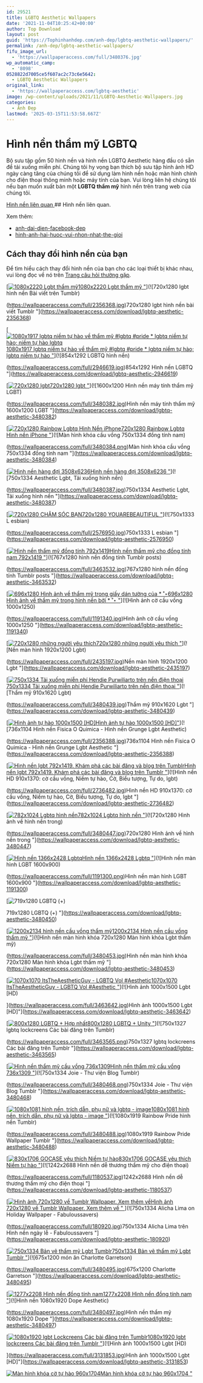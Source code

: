 ```yaml
---
id: 29521
title: LGBTQ Aesthetic Wallpapers
date: '2021-11-04T10:25:42+00:00'
author: Top Download
layout: post
guid: 'https://Tophinhanhdep.com/anh-dep/lgbtq-aesthetic-wallpapers/'
permalink: /anh-dep/lgbtq-aesthetic-wallpapers/
fifu_image_url:
  - 'https://wallpaperaccess.com/full/3480376.jpg'
wp_automatic_camp:
  - '8098'
0528822d7005ce5f607ac2c73c6e5642:
  - LGBTQ Aesthetic Wallpapers
original_link:
  - 'https://wallpaperaccess.com/lgbtq-aesthetic'
image: /wp-content/uploads/2021/11/LGBTQ-Aesthetic-Wallpapers.jpg
categories:
  - Ảnh Đẹp
lastmod: '2025-03-15T11:53:58.667Z'
---
```

# Hình nền thẩm mỹ LGBTQ

Bộ sưu tập gồm 50 hình nền và hình nền LGBTQ Aesthetic hàng đầu có sẵn để tải xuống miễn phí. Chúng tôi hy vọng bạn thích bộ sưu tập hình ảnh HD ngày càng tăng của chúng tôi để sử dụng làm hình nền hoặc màn hình chính cho điện thoại thông minh hoặc máy tính của bạn. Vui lòng liên hệ chúng tôi nếu bạn muốn xuất bản một **LGBTQ thẩm mỹ** hình nền trên trang web của chúng tôi.

[Hình nền liên quan ](#related) ## Hình nền liên quan.

   
 Xem thêm:

   
- [anh-dai-dien-facebook-dep](https://tophinhanhdep.com/anh-avatar/anh-dai-dien-facebook-dep/)
- [hinh-anh-hai-huoc-vui-nhon-nhat-the-gioi](https://tophinhanhdep.com/anh-hai-huoc/hinh-anh-hai-huoc-vui-nhon-nhat-the-gioi/)

## Cách thay đổi hình nền của bạn

Để tìm hiểu cách thay đổi hình nền của bạn cho các loại thiết bị khác nhau, vui lòng đọc về nó trên [Trang câu hỏi thường gặp](https://tophinhanhdep.com/faq/).

  
[[![1080x2220 Lgbt thẩm mỹ](https://wallpaperaccess.com/full/3480376.jpg)1080x2220 Lgbt thẩm mỹ "](https://wallpaperaccess.com/download/lgbtq-aesthetic-3480376)](![720x1280 lgbt hình nền Bài viết trên Tumblr)

(https://wallpaperaccess.com/full/2356368.jpg)720x1280 lgbt hình nền bài viết Tumblr "](https://wallpaperaccess.com/download/lgbtq-aesthetic-2356368)

[[![1080x1917 lgbtq niềm tự hào về thẩm mỹ #lgbtq #pride * lgbtq niềm tự hào;  niềm tự hào lgbtq](https://wallpaperaccess.com/full/3480378.jpg)1080x1917 lgbtq niềm tự hào về thẩm mỹ #lgbtq #pride \* lgbtq niềm tự hào; lgbtq niềm tự hào "](https://wallpaperaccess.com/download/lgbtq-aesthetic-3480378)](![854x1292 LGBTQ hình nền)

(https://wallpaperaccess.com/full/2946619.jpg)854x1292 Hình nền LGBTQ "](https://wallpaperaccess.com/download/lgbtq-aesthetic-2946619)

[[![720x1280 lgbt](https://wallpaperaccess.com/full/3480380.jpg)720x1280 lgbt "](https://wallpaperaccess.com/download/lgbtq-aesthetic-3480380)](![1600x1200 Hình nền máy tính thẩm mỹ LGBT)

(https://wallpaperaccess.com/full/3480382.jpg)Hình nền máy tính thẩm mỹ 1600x1200 LGBT "](https://wallpaperaccess.com/download/lgbtq-aesthetic-3480382)

[[![720x1280 Rainbow Lgbtq Hình Nền iPhone](https://wallpaperaccess.com/full/3480383.png)720x1280 Rainbow Lgbtq Hình nền iPhone "](https://wallpaperaccess.com/download/lgbtq-aesthetic-3480383)](![Màn hình khóa cầu vồng 750x1334 đồng tính nam)

(https://wallpaperaccess.com/full/3480384.png)Màn hình khóa cầu vồng 750x1334 đồng tính nam "](https://wallpaperaccess.com/download/lgbtq-aesthetic-3480384)

[[![Hình nền hàng đợi 3508x6236](https://wallpaperaccess.com/full/3480385.jpg)Hình nền hàng đợi 3508x6236 "](https://wallpaperaccess.com/download/lgbtq-aesthetic-3480385)](![750x1334 Aesthetic Lgbt, Tải xuống hình nền)

(https://wallpaperaccess.com/full/3480387.jpg)750x1334 Aesthetic Lgbt, Tải xuống hình nền "](https://wallpaperaccess.com/download/lgbtq-aesthetic-3480387)

[[![720x1280 CHĂM SÓC BẠN](https://wallpaperaccess.com/full/1306203.jpg)720x1280 YOUAREBEAUTIFUL "](https://wallpaperaccess.com/download/lgbtq-aesthetic-1306203)](![750x1333 L esbian)

(https://wallpaperaccess.com/full/2576950.jpg)750x1333 L esbian "](https://wallpaperaccess.com/download/lgbtq-aesthetic-2576950)

[[![Hình nền thẩm mỹ đồng tính 792x1419](https://wallpaperaccess.com/full/3480389.png)Hình nền thẩm mỹ cho đồng tính nam 792x1419 "](https://wallpaperaccess.com/download/lgbtq-aesthetic-3480389)](![767x1280 hình nền đồng tính Tumblr posts)

(https://wallpaperaccess.com/full/3463532.jpg)767x1280 hình nền đồng tính Tumblr posts "](https://wallpaperaccess.com/download/lgbtq-aesthetic-3463532)

[[![696x1280 Hình ảnh về thẩm mỹ trong giấy dán tường của * ˚⋆](https://wallpaperaccess.com/full/3480394.png)696x1280 Hình ảnh về thẩm mỹ trong hình nền bởi \* ˚⋆ "](https://wallpaperaccess.com/download/lgbtq-aesthetic-3480394)](![Hình ảnh cờ cầu vồng 1000x1250)

(https://wallpaperaccess.com/full/1191340.jpg)Hình ảnh cờ cầu vồng 1000x1250 "](https://wallpaperaccess.com/download/lgbtq-aesthetic-1191340)

[[![720x1280 những người yêu thích](https://wallpaperaccess.com/full/2450112.jpg)720x1280 những người yêu thích "](https://wallpaperaccess.com/download/lgbtq-aesthetic-2450112)](![Nền màn hình 1920x1200 Lgbt)

(https://wallpaperaccess.com/full/2435197.jpg)Nền màn hình 1920x1200 Lgbt "](https://wallpaperaccess.com/download/lgbtq-aesthetic-2435197)

[[![750x1334 Tải xuống miễn phí Hendie Purwiliarto trên nền điện thoại](https://wallpaperaccess.com/full/3480412.jpg)750x1334 Tải xuống miễn phí Hendie Purwiliarto trên nền điện thoại "](https://wallpaperaccess.com/download/lgbtq-aesthetic-3480412)](![Thẩm mỹ 910x1620 Lgbt)

(https://wallpaperaccess.com/full/3480439.jpg)Thẩm mỹ 910x1620 Lgbt "](https://wallpaperaccess.com/download/lgbtq-aesthetic-3480439)

[[![Hình ảnh tự hào 1000x1500 [HD]](https://wallpaperaccess.com/full/1191481.jpg)Hình ảnh tự hào 1000x1500 \[HD\]"](https://wallpaperaccess.com/download/lgbtq-aesthetic-1191481)](![736x1104 Hình nền Fisica O Quimica - Hình nền Grunge Lgbt Aesthetic)

(https://wallpaperaccess.com/full/2356388.jpg)736x1104 Hình nền Fisica O Quimica - Hình nền Grunge Lgbt Aesthetic "](https://wallpaperaccess.com/download/lgbtq-aesthetic-2356388)

[[![Hình nền lgbt 792x1419.  Khám phá các bài đăng và blog trên Tumblr](https://wallpaperaccess.com/full/3480443.png)Hình nền lgbt 792x1419. Khám phá các bài đăng và blog trên Tumblr "](https://wallpaperaccess.com/download/lgbtq-aesthetic-3480443)](![Hình nền HD 910x1370: cờ cầu vồng, Niềm tự hào, Cờ, Biểu tượng, Tự do, lgbt)

(https://wallpaperaccess.com/full/2736482.jpg)Hình nền HD 910x1370: cờ cầu vồng, Niềm tự hào, Cờ, Biểu tượng, Tự do, lgbt "](https://wallpaperaccess.com/download/lgbtq-aesthetic-2736482)

[[![782x1024 Lgbtq hình nền](https://wallpaperaccess.com/full/1329224.jpg)782x1024 Lgbtq hình nền "](https://wallpaperaccess.com/download/lgbtq-aesthetic-1329224)](![720x1280 Hình ảnh về hình nền trong)

(https://wallpaperaccess.com/full/3480447.jpg)720x1280 Hình ảnh về hình nền trong "](https://wallpaperaccess.com/download/lgbtq-aesthetic-3480447)

[[![Hình nền 1366x2428 Lgbtq](https://wallpaperaccess.com/full/3480448.png)Hình nền 1366x2428 Lgbtq "](https://wallpaperaccess.com/download/lgbtq-aesthetic-3480448)](![Hình nền màn hình LGBT 1600x900)

(https://wallpaperaccess.com/full/1191300.png)Hình nền màn hình LGBT 1600x900 "](https://wallpaperaccess.com/download/lgbtq-aesthetic-1191300)

[![719x1280 LGBTQ (+)](https://wallpaperaccess.com/full/3480450.jpg)

719x1280 LGBTQ (+) "](https://wallpaperaccess.com/download/lgbtq-aesthetic-3480450)

[[![1200x2134 hình nền cầu vồng thẩm mỹ](https://wallpaperaccess.com/full/2971867.jpg)1200x2134 Hình nền cầu vồng thẩm mỹ "](https://wallpaperaccess.com/download/lgbtq-aesthetic-2971867)](![Hình nền màn hình khóa 720x1280 Màn hình khóa Lgbt thẩm mỹ)

(https://wallpaperaccess.com/full/3480453.jpg)Hình nền màn hình khóa 720x1280 Màn hình khóa Lgbt thẩm mỹ "](https://wallpaperaccess.com/download/lgbtq-aesthetic-3480453)

[[![1070x1070 ItsTheAestheticGuy - LGBTQ Vol #Aesthetic](https://wallpaperaccess.com/full/3480458.jpg)1070x1070 ItsTheAestheticGuy - LGBTQ Vol #Aesthetic "](https://wallpaperaccess.com/download/lgbtq-aesthetic-3480458)](![Hình ảnh 1000x1500 Lgbt [HD)

](https://wallpaperaccess.com/full/3463642.jpg)Hình ảnh 1000x1500 Lgbt \[HD\]"](https://wallpaperaccess.com/download/lgbtq-aesthetic-3463642)

[[![800x1280 LGBTQ + Hợp nhất](https://wallpaperaccess.com/full/3480461.png)800x1280 LGBTQ + Unity "](https://wallpaperaccess.com/download/lgbtq-aesthetic-3480461)](![750x1327 lgbtq lockcreens Các bài đăng trên Tumblr)

(https://wallpaperaccess.com/full/3463565.png)750x1327 lgbtq lockcreens Các bài đăng trên Tumblr "](https://wallpaperaccess.com/download/lgbtq-aesthetic-3463565)

[[![Hình nền thẩm mỹ cầu vồng 736x1309](https://wallpaperaccess.com/full/3480466.jpg)Hình nền thẩm mỹ cầu vồng 736x1309 "](https://wallpaperaccess.com/download/lgbtq-aesthetic-3480466)](![750x1334 Joie - Thư viện Blog Tumblr)

(https://wallpaperaccess.com/full/3480468.png)750x1334 Joie - Thư viện Blog Tumblr "](https://wallpaperaccess.com/download/lgbtq-aesthetic-3480468)

[[![1080x1081 hình nền, trích dẫn, phụ nữ và lgbtq - image](https://wallpaperaccess.com/full/3480474.jpg)1080x1081 hình nền, trích dẫn, phụ nữ và lgbtq - image "](https://wallpaperaccess.com/download/lgbtq-aesthetic-3480474)](![1080x1919 Rainbow Pride hình nền Tumblr)

(https://wallpaperaccess.com/full/3480488.jpg)1080x1919 Rainbow Pride Wallpaper Tumblr "](https://wallpaperaccess.com/download/lgbtq-aesthetic-3480488)

[[![830x1706 GOCASE yêu thích Niềm tự hào](https://wallpaperaccess.com/full/2356406.jpg)830x1706 GOCASE yêu thích Niềm tự hào "](https://wallpaperaccess.com/download/lgbtq-aesthetic-2356406)](![1242x2688 Hình nền dễ thương thẩm mỹ cho điện thoại)

(https://wallpaperaccess.com/full/1180537.jpg)1242x2688 Hình nền dễ thương thẩm mỹ cho điện thoại "](https://wallpaperaccess.com/download/lgbtq-aesthetic-1180537)

[[![Hình ảnh 720x1280 về Tumblr Wallpaper.  Xem thêm về](https://wallpaperaccess.com/full/3480492.png)Hình ảnh 720x1280 về Tumblr Wallpaper. Xem thêm về " ](https://wallpaperaccess.com/download/lgbtq-aesthetic-3480492)](![750x1334 Alicha Lima on Holiday Wallpaper - Fabuloussavers)

(https://wallpaperaccess.com/full/180920.jpg)750x1334 Alicha Lima trên Hình nền ngày lễ - Fabuloussavers "](https://wallpaperaccess.com/download/lgbtq-aesthetic-180920)

[[![750x1334 Bản vẽ thẩm mỹ Lgbt Tumblr](https://wallpaperaccess.com/full/3480493.jpg)750x1334 Bản vẽ thẩm mỹ Lgbt Tumblr "](https://wallpaperaccess.com/download/lgbtq-aesthetic-3480493)](![675x1200 món ăn Charlotte Garretson)

(https://wallpaperaccess.com/full/3480495.jpg)675x1200 Charlotte Garretson "](https://wallpaperaccess.com/download/lgbtq-aesthetic-3480495)

[[![1277x2208 Hình nền đồng tính nam](https://wallpaperaccess.com/full/3463625.jpg)1277x2208 Hình nền đồng tính nam "](https://wallpaperaccess.com/download/lgbtq-aesthetic-3463625)](![Hình nền 1080x1920 Dope Aesthetic)

(https://wallpaperaccess.com/full/3480497.jpg)Hình nền thẩm mỹ 1080x1920 Dope "](https://wallpaperaccess.com/download/lgbtq-aesthetic-3480497)

[[![1080x1920 lgbt Lockcreens Các bài đăng trên Tumblr](https://wallpaperaccess.com/full/3480499.jpg)1080x1920 lgbt lockcreens Các bài đăng trên Tumblr "](https://wallpaperaccess.com/download/lgbtq-aesthetic-3480499)](![Hình ảnh 1000x1500 Lgbt [HD)

](https://wallpaperaccess.com/full/3131853.jpg)Hình ảnh 1000x1500 Lgbt \[HD\]"](https://wallpaperaccess.com/download/lgbtq-aesthetic-3131853)

[![Màn hình khóa cờ tự hào 960x1704](https://wallpaperaccess.com/full/3480501.png)Màn hình khóa cờ tự hào 960x1704 "](https://wallpaperaccess.com/download/lgbtq-aesthetic-3480501)
